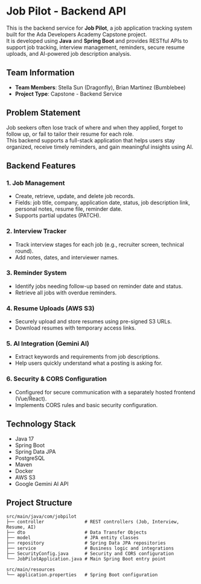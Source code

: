 # Job Pilot - Backend API

This is the backend service for **Job Pilot**, a job application tracking system built for the Ada Developers Academy Capstone project.  
It is developed using **Java** and **Spring Boot** and provides RESTful APIs to support job tracking, interview management, reminders, secure resume uploads, and AI-powered job description analysis.

## Team Information
- **Team Members**: Stella Sun (Dragonfly), Brian Martinez (Bumblebee)
- **Project Type**: Capstone - Backend Service

## Problem Statement
Job seekers often lose track of where and when they applied, forget to follow up, or fail to tailor their resume for each role.  
This backend supports a full-stack application that helps users stay organized, receive timely reminders, and gain meaningful insights using AI.

## Backend Features

### 1. Job Management
- Create, retrieve, update, and delete job records.
- Fields: job title, company, application date, status, job description link, personal notes, resume file, reminder date.
- Supports partial updates (PATCH).

### 2. Interview Tracker
- Track interview stages for each job (e.g., recruiter screen, technical round).
- Add notes, dates, and interviewer names.

### 3. Reminder System
- Identify jobs needing follow-up based on reminder date and status.
- Retrieve all jobs with overdue reminders.

### 4. Resume Uploads (AWS S3)
- Securely upload and store resumes using pre-signed S3 URLs.
- Download resumes with temporary access links.

### 5. AI Integration (Gemini AI)
- Extract keywords and requirements from job descriptions.
- Help users quickly understand what a posting is asking for.

### 6. Security & CORS Configuration
- Configured for secure communication with a separately hosted frontend (Vue/React).
- Implements CORS rules and basic security configuration.

## Technology Stack
- Java 17
- Spring Boot
- Spring Data JPA
- PostgreSQL
- Maven
- Docker
- AWS S3
- Google Gemini AI API

## Project Structure
```text
src/main/java/com/jobpilot
├── controller               # REST controllers (Job, Interview, Resume, AI)
├── dto                      # Data Transfer Objects
├── model                    # JPA entity classes
├── repository               # Spring Data JPA repositories
├── service                  # Business logic and integrations
├── SecurityConfig.java      # Security and CORS configuration
└── JobPilotApplication.java # Main Spring Boot entry point

src/main/resources
└── application.properties   # Spring Boot configuration
